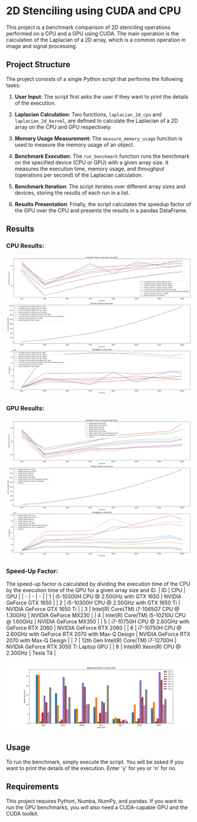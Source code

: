 # 2D Stenciling using CUDA and CPU

This project is a benchmark comparison of 2D stenciling operations performed on a CPU and a GPU using CUDA. The main operation is the calculation of the Laplacian of a 2D array, which is a common operation in image and signal processing.

## Project Structure

The project consists of a single Python script that performs the following tasks:

1. **User Input**: The script first asks the user if they want to print the details of the execution.

2. **Laplacian Calculation**: Two functions, `laplacian_2d_cpu` and `laplacian_2d_kernel`, are defined to calculate the Laplacian of a 2D array on the CPU and GPU respectively.

3. **Memory Usage Measurement**: The `measure_memory_usage` function is used to measure the memory usage of an object.

4. **Benchmark Execution**: The `run_benchmark` function runs the benchmark on the specified device (CPU or GPU) with a given array size. It measures the execution time, memory usage, and throughput (operations per second) of the Laplacian calculation.

5. **Benchmark Iteration**: The script iterates over different array sizes and devices, storing the results of each run in a list.

6. **Results Presentation**: Finally, the script calculates the speedup factor of the GPU over the CPU and presents the results in a pandas DataFrame.

## Results

### CPU Results:
![Results](Analysis_Results/cpu.png)

### GPU Results:
![Results](Analysis_Results/cuda.png)

### Speed-Up Factor:
The speed-up factor is calculated by dividing the execution time of the CPU by the execution time of the GPU for a given array size and ID.
| ID | CPU | GPU |
| - | - | - |
| 1 | i5-10300H CPU @ 2.50GHz with GTX 1650 | NVIDIA GeForce GTX 1650 |
| 2 | i5-10300H CPU @ 2.50GHz with GTX 1650 Ti | NVIDIA GeForce GTX 1650 Ti |
| 3 | Intel(R) Core(TM) i7-1065G7 CPU @ 1.30GHz | NVIDIA GeForce MX230 |
| 4 | Intel(R) Core(TM) i5-10210U CPU @ 1.60GHz | NVIDIA GeForce MX350 |
| 5 | i7-10750H CPU @ 2.60GHz with GeForce RTX 2060 | NVIDIA GeForce RTX 2060 |
| 6 | i7-10750H CPU @ 2.60GHz with GeForce RTX 2070 with Max-Q Design | NVIDIA GeForce RTX 2070 with Max-Q Design |
| 7 | 12th Gen Intel(R) Core(TM) i7-12700H | NVIDIA GeForce RTX 3050 Ti Laptop GPU |
| 8 | Intel(R) Xeon(R) CPU @ 2.30GHz | Tesla T4 |





![Results](Analysis_Results/Speed_up_Factor.png)
## Usage

To run the benchmark, simply execute the script. You will be asked if you want to print the details of the execution. Enter 'y' for yes or 'n' for no.

## Requirements

This project requires Python, Numba, NumPy, and pandas. If you want to run the GPU benchmarks, you will also need a CUDA-capable GPU and the CUDA toolkit.

